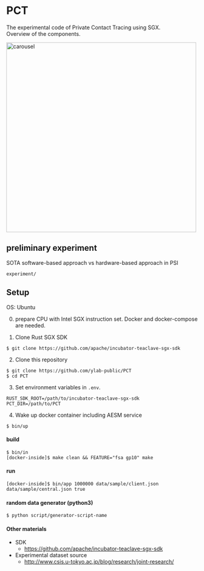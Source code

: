 # PCT
The experimental code of Private Contact Tracing using SGX.  
Overview of the components.

<img width="500" alt="carousel" src="https://user-images.githubusercontent.com/27177602/91183605-a3236200-e726-11ea-894b-ae7f419ca0b8.png">

## preliminary experiment
SOTA software-based approach vs hardware-based approach in PSI

`experiment/`

## Setup

OS: Ubuntu

0. prepare CPU with Intel SGX instruction set. Docker and docker-compose are needed.

1. Clone Rust SGX SDK
```
$ git clone https://github.com/apache/incubator-teaclave-sgx-sdk
```

2. Clone this repository
```
$ git clone https://github.com/ylab-public/PCT
$ cd PCT
```

3. Set environment variables in `.env`. 
```
RUST_SDK_ROOT=/path/to/incubator-teaclave-sgx-sdk
PCT_DIR=/path/to/PCT
```

4. Wake up docker container including AESM service
```
$ bin/up
```


#### build
```
$ bin/in
[docker-inside]$ make clean && FEATURE="fsa gp10" make
```

#### run
```
[docker-inside]$ bin/app 1000000 data/sample/client.json data/sample/central.json true
```

#### random data generator (python3)
```
$ python script/generator-script-name
```

#### Other materials
- SDK
  - https://github.com/apache/incubator-teaclave-sgx-sdk
- Experimental dataset source 
  - http://www.csis.u-tokyo.ac.jp/blog/research/joint-research/
